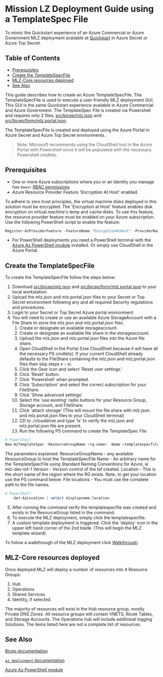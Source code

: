 # Mission LZ Deployment Guide using a TemplateSpec File

To mimic the Quickstart experience of an Azure Commercial or Azure Government MLZ deployment available at [Quickstart](https://github.com/Azure/missionlz) in Azure Secret or Azure Top Secret.

## Table of Contents

- [Prerequisites](#prerequisites)
- [Create the TemplateSpecFile](#create-the-templatespecfile)
- [MLZ-Core resources deployed](#mlz-core-resources-deployed)
- [See Also](#see-also)

This guide describes how to create an Azure TemplateSpecFile. The TemplateSpecFile is used to execute a user-friendly MLZ deployment GUI.  This GUI is the same Quickstart experience available in Azure Commercial and Azure Government. The TemplateSpec File is created via Powershell and requires only 2 files, [src/bicep/mlz.json](../src/bicep/mlz.json) and [src/bicep/form/mlz.portal.json](../src/bicep/form/mlz.json).

The TemplateSpecFile is created and deployed using the Azure Portal in Azure Secret and Azure Top Secret environments.

>Note: Microsoft recommends using the CloudShell tool in the Azure Portal with Powershell since it will be populated with the necessary Powershell cmdlets.

## Prerequisites

- One or more Azure subscriptions where you or an identity you manage has `Owner` [RBAC permissions](https://docs.microsoft.com/en-us/azure/role-based-access-control/built-in-roles#owner)
- Azure Resource Provider Feature 'Encryption At Host' enabled.

To adhere to zero trust principles, the virtual machine disks deployed in this solution must be encrypted. The 'Encryption at Host' feature enables disk encryption on virtual machine's temp and cache disks. To use this feature, the resource provider feature must be enabled on your Azure subscription. Use the following PowerShell script to enable the feature:

```powershell
Register-AzProviderFeature -FeatureName "EncryptionAtHost" -ProviderNamespace "Microsoft.Compute"
```

- For PowerShell deployments you need a PowerShell terminal with the [Azure Az PowerShell module](https://docs.microsoft.com/en-us/powershell/azure/what-is-azure-powershell) installed. Or simply use CloudShell in the Azure Portal.

## Create the TemplateSpecFile

To create the TemplateSpecFile follow the steps below:

1. Download [src/bicep/mlz.json](../src/bicep/mlz.json) and [src/bicep/form/mlz.portal.json](../src/bicep/form/mlz.json) to your local workstation.
2. Upload the mlz.json and mlz.portal.json files to your Secret or Top Secret environment following any and all required Security regulations and procedures.
3. Login to your Secret or Top Secret Azure portal environment.
4. You will need to create or use an available Azure StorageAccount with a File Share to store the mlz.json and mlz.portal.json files.
   1. Create or designate an available storageaccount.
   1. Create or designate an available file share in the storageaccount.
   1. Upload the mlz.json and mlz.portal.json files into the Azure file share.
   1. Open CloudShell in the Portal (Use CloudShell because it will have all the necessary PS cmdlets).  If your current CloudShell already defaults to the FileShare containing the mlz.json and mlz.portal.json files then skip steps v - xi.
   1. Click the Gear icon and select 'Reset user settings.'
   1. Click 'Reset' button.
   1. Click 'Powershell' when prompted.
   1. Click 'Subscription' and select the correct subscription for your FileShare.
   1. Click 'Show advanced settings'
   1. Select the 'use existing' radio buttons for your Resource Group, Storage account, and FileShare.
   1. Click 'attach storage' (This will mount the file share with mlz.json and mlz.portal.json files to your CloudShell terminal)  
   1. CD to ./clouddrive and type 'ls' to verify the mlz.json and mlz.portal.json file are present.
   1. Run the following PS command to create the TemplateSpec File

```PowerShell
# PowerShell
New-AzTemplateSpec -ResourceGroupName <rg-name> -Name <templatespecfilename> -Version 1.0 -Location <shortnameregion> -TemplateFile /home/<user>/clouddrive/mlz.json -UIFormDefinitionFile /home/<user>/clouddrive/mlz.portal.json
```

The parameters explained:
    ResourceGroupName - any available ResourceGroup to host the TemplateSpecFile
    Name - An arbitrary name for the TemplateSpecFile using Standard Naming Conventions for Azure, ie mlz-dev-tsf-1
    Version - Version control of the tsf created.
    Location - This is the short name of the region where the RG exists. Note, to get your location use the PS command below:
    File locations - You must use the complete path to the file names.

```PowerShell
# PowerShell
    Get-AzLocation | select displayname,location
```

5. After running the command verify the templatespecfile was created and exists in the ResourceGroup listed in the command.
6. To execute the MLZ deployment, simply click the templatespecfile.
7. A custom template deployment is triggered.  Click the 'deploy' icon in the upper left hand corner of the 2nd blade. (This will begin the MLZ template wizard).

To follow a walkthrough of the MLZ deployment click [Walkthrough](./deployment-guide-walkthrough.md).

## MLZ-Core resources deployed

Once deployed MLZ will deploy a number of resources into 4 Resource Groups:
1. Hub
2. Operations
3. Shared Services
4. Identity, if selected.

The majority of resources will exist in the Hub resource group, mostly Private DNS Zones.  All resource groups will contain VNETS, Route Tables, and Storage Accounts.  The Operations hub will include additional logging Solutions.  The items listed here are not a complete list of resources.

## See Also

[Bicep documentation](https://aka.ms/bicep/)

[`az deployment` documentation](https://docs.microsoft.com/en-us/cli/azure/deployment?view=azure-cli-latest)

[Azure Az PowerShell module](https://docs.microsoft.com/en-us/powershell/azure/what-is-azure-powershell)
